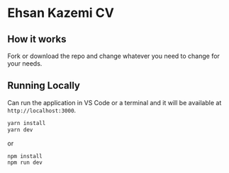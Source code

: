 # Ehsan Kazemi CV

## How it works

Fork or download the repo and change whatever you need to change for your needs.

## Running Locally

Can run the application in VS Code or a terminal and it will be available at `http://localhost:3000`.

```bash
yarn install
yarn dev
```
or
```bash
npm install
npm run dev
```
